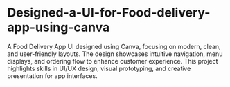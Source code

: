# Designed-a-UI-for-Food-delivery-app-using-canva
A Food Delivery App UI designed using Canva, focusing on modern, clean, and user-friendly layouts. The design showcases intuitive navigation, menu displays, and ordering flow to enhance customer experience. This project highlights skills in UI/UX design, visual prototyping, and creative presentation for app interfaces.
